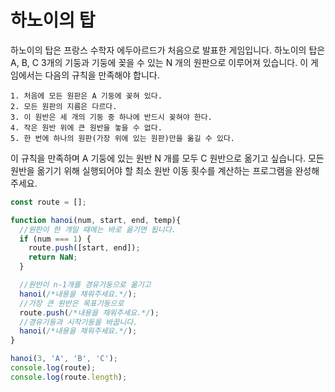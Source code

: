 # 하노이의 탑

하노이의 탑은 프랑스 수학자 에두아르드가 처음으로 발표한 게임입니다.
하노이의 탑은 A, B, C 3개의 기둥과 기둥에 꽂을 수 있는 N 개의 원판으로 이루어져 있습니다.
이 게임에서는 다음의 규칙을 만족해야 합니다.

```text
1. 처음에 모든 원판은 A 기둥에 꽂혀 있다.
2. 모든 원판의 지름은 다르다.
3. 이 원반은 세 개의 기둥 중 하나에 반드시 꽂혀야 한다.
4. 작은 원반 위에 큰 원반을 놓을 수 없다.
5. 한 번에 하나의 원판(가장 위에 있는 원판)만을 옮길 수 있다.
```

이 규칙을 만족하며 A 기둥에 있는 원반 N 개를 모두 C 원반으로 옮기고 싶습니다.
모든 원반을 옮기기 위해 실행되어야 할 최소 원반 이동 횟수를 계산하는 프로그램을 완성해 주세요.

```js
const route = [];

function hanoi(num, start, end, temp){
  //원판이 한 개일 때에는 바로 옮기면 됩니다.
  if (num === 1) {
    route.push([start, end]);
    return NaN;
  }

  //원반이 n-1개를 경유기둥으로 옮기고
  hanoi(/*내용을 채워주세요.*/);
  //가장 큰 원반은 목표기둥으로
  route.push(/*내용을 채워주세요.*/);
  //경유기둥과 시작기둥을 바꿉니다.
  hanoi(/*내용을 채워주세요.*/);
}

hanoi(3, 'A', 'B', 'C');
console.log(route);
console.log(route.length);
```
